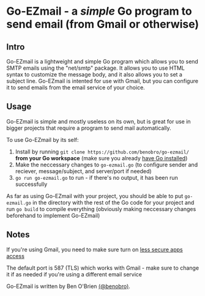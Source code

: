 # Go-EZmail - a *simple* Go program to send email (from Gmail or otherwise) 

Intro
-----

Go-EZmail is a lightweight and simple Go program which allows you to send SMTP emails using the "net/smtp" package. It allows you to use HTML syntax to customize the message body, and it also allows you to set a subject line. Go-EZmail is intented for use with Gmail, but you can configure it to send emails from the email service of your choice.

Usage
----

Go-EZmail is simple and mostly useless on its own, but is great for use in bigger projects that require a program to send mail automatically. 

To use Go-EZmail by its self:

1. Install by running `git clone https://github.com/benobro/go-ezmail/` **from your Go workspace** (make sure you already [have Go installed](https://golang.org/doc/install)) 
2. Make the neccessary changes to `go-ezmail.go` (to configure sender and reciever, message/subject, and server/port if needed) 
3. `go run go-ezmail.go` to run - if there's no output, it has been run successfully 

As far as using Go-EZmail with your project, you should be able to put `go-ezmail.go` in the directory with the rest of the Go code for your project and run `go build` to compile everything (obviously making neccessary changes beforehand to implement Go-EZmail)

Notes
----

If you're using Gmail, you need to make sure turn on [less secure apps access](https://support.google.com/accounts/answer/6010255?hl=en)

The default port is 587 (TLS) which works with Gmail - make sure to change it if as needed if you're using a different email service 

Go-EZmail is written by Ben O'Brien [(@benobro)](https://github.com/benobro). 
